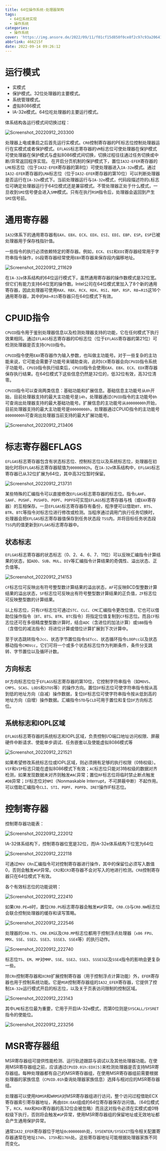 ```yaml
---
title: 64位操作系统-处理器架构
tags:
  - 64位系统实现
  - 操作系统
categories:
  - 操作系统
cover: 'https://img.ansore.de/2022/09/11/f01cf15d850f0ce8f2c97c93a206411c8d3bf927.png'
abbrlink: 466215f
date: 2022-09-14 09:26:12
---
```


# 运行模式

- 实模式
- 保护模式。32位处理器的主要模式。
- 系统管理模式。
- 虚拟8086模式
- IA-32e模式。64位吃处理器的主要运行模式。

体系结构各运行模式间切换过程：

![Screenshot_20220912_203300](https://img.ansore.de/2022/09/12/3b13f20d9cb2462c00546ac43816fe9e.png)

处理器上电或重启之后首先运行实模式。`CR0`控制寄存器的PE标志位控制处理器运行在实模式或者保护模式。`EFLAGS`标志寄存器的`VM`标志位可使处理器在保护模式可使处理器在保护模式与虚拟8086模式间切换，切换过程往往通过任务切换或中断/异常返回程序实现。 在开启分页机制的保护模式下，置位`IA32-EFER`寄存器的`LME`标志位（位于`IA32-EFER`寄存器的第8位）可使处理器进入`IA-32e`模式。通过`IA32-EFER`寄存器的`LMA`标志位（位于`IA32-EFER`寄存器的第10位）可以判断处理器是否运行在`IA-32e`模式下。当前处理器运行与`IA-32e`模式，代码段描述符的`L`标志位可确定处理器运行于64位模式还是兼容模式。不管处理器正处于什么模式，一旦收到`SMI`信号便会进入`SMM`模式。只有在执行`RSM`指令后，处理器会返回到产生`SMI`信号前。

# 通用寄存器

`IA32`体系下的通用寄存器有`EAX`、`EBX`、`ECX`、`EDX`、`ESI`、`EDI`、`EBP`、`ESP`。`ESP`已被处理器用于保存栈指针值。

一些指令的执行必须依赖特定的寄存器。例如，`ECX`、`ESI`和`EDI`寄存器经常用于字符串指令操作，`DS`段寄存器经常使用`EBX`寄存器来保存段内偏移地址。

![Screenshot_20220912_211629](https://img.ansore.de/2022/09/12/2f046c9631c8077c70deaf74530c3f35.png)

在`IA-32e`体系结构的64位运行模式下，虽然通用寄存器的操作数模式是32位宽。但它们有能力支持64位宽的操作数。Intel公司在64位模式里加入了8个新的通用寄存器，因此处理器可使用`RAX`、`RBX`、`RCX`、`RDX`、`RSI`、`RBP`、`RSP`、`R8`\~`R15`这16个通用寄存器，其中的`R8`\~`R15`寄存器只在64位模式下有效。

# CPUID指令

`CPUID`指令用于鉴别处理器信息以及检测处理器支持的功能，它在任何模式下执行效果相同。通过`EFLAGS`标志寄存器的ID标志位（位于`EFLAGS`寄存器的第21位）可检测处理器是否支持`CPUID`指令。

`CPUID`指令使用`EAX`寄存器作为输入参数，也叫做主功能号。对于一些复杂的主功能来说，它可能会需要子功能号来辅助查询，此时`ECX`寄存器会向`CPUID`指令系统子功能号。`CPUID`指令执行结束后，`CPUID`指令会使用`EAX`、`EBX`、`ECX`、`EDX`寄存器保存执行结果。在64位模式下这些信息仍然是32位的，低32位有效，高32位清零。

`CPUID`指令可以查询两类信息：基础功能和扩展信息。基础信息主功能号从`0h`开始，目前处理器支持的最大主功能号是`14h`，处理器通过`CPUID`指令的主功能号`0h`可查询出处理器支持的最大基础功能号。扩展信息的主功能号从`80000000h`开始，目前处理器支持的最大主功能号是`80000008h`，处理器通过CPUID指令的主功能号`80000000h`可查询出处理器当前支持的最大扩展功能号。

![Screenshot_20220912_213406](https://img.ansore.de/2022/09/12/6226b8405f3ed9d617e3418c0797c31b.png)

# 标志寄存器EFLAGS

`EFLGAS`标志寄存器包含有状态标志位、控制标志位以及系统标志位，处理器在初始化时将`EFLGAS`标志寄存器赋值为`00000002h`。在`IA-32e`体系结构中，`EFLGAS`标志寄存器已从32位扩展为64位，其中高32位暂时保留。

![Screenshot_20220912_213731](https://img.ansore.de/2022/09/12/905aec8aea01cd1c56ce88c191fc82b3.png)

某些特殊的汇编指令可以直接修改`EFLGAS`标志寄存器的标志位。指令`LAHF`、`SAHF`、`PUSHF`、`PUSHFD`、`POPF`、`POPFD`可实现`EFLAGS`标志寄存器与栈（或`EAX`寄存器）的互相保存。一旦`EFLGAS`标志寄存器存有备份，程序便可以借助`BT`、`BTS`、`BTR`、`BTC`等指令对标志位进行修改或检测。当程序通过调用门执行任务切换时，处理器会把`EFLGAS`标志寄存器值保存到任务状态段 `TSS`内，并将目标任务状态段`TSS`内的值更新到`EFLGAS`标志寄存器中。

## 状态标志

`EFLGAS`标志寄存器的状态标志（0、2、4、6、7、11位）可以反映汇编指令计算结果的状态，如`ADD`、`SUB`、`MUL`、`DIV`等汇编指令计算结果的奇偶性、溢出状态、正负值等。

![Screenshot_20220912_214153](https://img.ansore.de/2022/09/12/7c2711b28b6798ef7a714d19f0e57c9a.png)

`CF`标志位可反映出有符号整型数计算结果的溢出状态，`AF`可反映BCD型整数计算结果的溢出状态，`SF`标志位可反映出有符号整型数计算结果的正负值，`ZF`标志位可反映整型数的计算结果。

以上标志位，只有`CF`标志位可通过`STC`、`CLC`、`CMC`汇编指令更改位值，它也可以借助位操作指令（`BT`、`BTS`、`BTR`、`BTC`指令）将指定位值复制到`CF`标志位。而且`CF`标志位还可在多倍精度整型数计算时，结合`ADC`（含进位的加法计算）或`SBB`指令（含借位的减法指令）将进位计算或借位计算扩展到下次计算中。

至于状态跳转指令`Jcc`、状态字节置位指令`SETcc`、状态循环指令`LOOPcc`以及状态移动指令`CMOVcc`，它们可将一个或多个状态标志位作为判断条件，条件分支跳转、字节置位以及循环计数。

## 方向标志

`DF`方向标志位位于`EFLAGS`标志寄存器的第10位，它控制字符串指令（如`MOVS`、`CMPS`、`SCAS`、`LODS`和`STOS`等）的操作方向。置位`DF`标志位可使字符串指令按从高到低的地址方向（自减）操作数据，复位`DF`标志位可使字符串指令按从低到高的地址方向（自增）操作数据。汇编指令`STD`与`CLD`可用于置位和复位`DF`方向标志位。

## 系统标志和IOPL区域

`EFLAGS`标志寄存器的系统标志和IOPL区域，负责控制I/O端口地址访问权限、屏蔽硬件中断请求、使能单步调试、任务嵌套以及使能虚拟8086模式等

![Screenshot_20220912_221521](https://img.ansore.de/2022/09/12/f349fcdfa07420537c4aa15fd64fad96.png)

如果希望修改系统标志位或IOPL区域，则必须拥有足够的执行权限（0特权级）。`VIF`和`VIP`标志只能在虚拟8086模式下有效；`AC`标志位只能对3特权级的数据对齐检测，如果发现数据未对齐则触发`#AC`异常；置位`RF`标志位将临时禁止断点触发`#DB`异常；`IF`标志位对`NMI`（Nonmaskable Interrupt，不可屏蔽中断）不起作用。可以借助汇编指令`CLI`、`STI`、`POPF`、`POPFD`、`IRET`操作IF标志位。

# 控制寄存器

控制寄存器功能表：

![Screenshot_20220912_222012](https://img.ansore.de/2022/09/12/d45ff10d8acb1d67c1f9404f2218e7b9.png)

IA-32体系结构下，控制寄存器位宽是32位，而IA-32e体系结构下位宽为64位

![Screenshot_20220912_222118](https://img.ansore.de/2022/09/12/2f0d05571695e63329be75867dceac60.png)

可通过`MOV CRn`汇编指令可对控制寄存器进行操作，其中的保留位必须写入数值0，否则会触发`#GP`异常。`CR2`和`CR3`寄存器不会对写入的地进行检测。`CR8`控制寄存器只在64位模式下有效。

各个有效标志位的功能说明：

![Screenshot_20220912_222410](https://img.ansore.de/2022/09/12/6ca56f852bd71d3e4ea92f8bd77e774e.png)

如果`CR0.PE=0`时，置位`CR0.PG`标志寄存器会触发`#GP`异常。`CR0.CD`与`CR0.NW`标志位会联合控制处理器的缓存和读写策略。

![Screenshot_20220912_222546](https://img.ansore.de/2022/09/12/bcf9ff5fb1d09ad373389ca2357d6521.png)

处理器的`CR0.TS`、`CR0.EM`以及`CR0.MP`标志位都用于控制浮点处理器（`x86 FPU`、`MMX`、`SSE`、`SSE2`、`SSE3`、`SSSE3`、`SSE4`等）的执行动作。

![Screenshot_20220912_222740](https://img.ansore.de/2022/09/12/0455c9cce12d5a340d887af444748323.png)

标志位`TS`、`EM`、`MP`对`MMP`、`SSE`、`SSE2`、`SSE3`、`SSSE3`以及`SSE4`指令的影响会更复杂一些。

除`CRn`控制寄存器和`XCR0`扩展控制寄存器（用于控制浮点计算功能）外，`EFER`寄存器也用于控制系统功能。它是`MSR`控制寄存器组的`IA32_EFER`寄存器，它提供了控制`IA-32e`运行模式开启的标志位，以及关于页表访问限制的控制区域。

![Screenshot_20220912_223143](https://img.ansore.de/2022/09/12/9ba53f327c55f30afaa2dc943a046d7d.png)

其中`LME`标志位最为重要，它用于开启IA-32e模式，而第0位则是`SYSCALL/SYSRET`指令的使能位。

![Screenshot_20220912_223256](https://img.ansore.de/2022/09/12/fa309b62ba0c7b6c948aea33b45b6484.png)

# MSR寄存器组

MSR寄存器组可提供性能检测、运行轨迹跟踪与调试以及其他处理器功能。在使用MSR寄存器组之前，应该通过`CPUID.01h:EDX[5]`来检测处理器是否支持MSR寄存器组。每种处理器都有自己的MSR寄存器组，在使用MSR寄存器组前需要根据处理器的家族信息（`CPUID.01h`查询处理器家族信息）选择与相对应的MSR寄存器组。

处理器可以使用`RDMSR`和`WRMSR`对MSR寄存器组进行访问，整个访问过程借助ECX寄存器索引寄存器地址，再由`EDX:EAX`组成的64位寄存器保存访问值。（64位模式下，`RCX`、`RAX`和`RDX`寄存器的高32位会被忽略）而且这对指令必须在实模式或0特权级下执行，否则将会触发`#GP`异常，使用MSR寄存器组的保留地址或无效地址都会产生通用保护异常。

通常`IA32_EFER`寄存器位于地址`0c0000080h`处，`SYSENTER/SYSEXIT`指令相关配置寄存器通常在地址`174h`、`175h`和`176h`处。这些寄存器地址可能根据处理器家族不同而变化。
